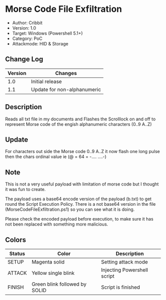 # Morse Code File Exfiltration
* Author: Cribbit 
* Version: 1.0
* Target: Windows (Powershell 5.1+)
* Category: PoC
* Attackmode: HID & Storage

## Change Log
| Version | Changes                       |
| ------- | ------------------------------|
| 1.0     | Initial release               |
| 1.1     | Update for non-alphanumeric   |

## Description
Reads all txt file in my documents and Flashes the Scrolllock on and off to represent Morse code of the engish alphanumeric characters (0..9 A..Z)

## Update
For characters out side the Morse code 0..9 A..Z it now flash one long pulse then the chars ordinal value ie (@ = 64 = -.... ....-)  

## Note
This is not a very useful payload with limitation of morse code but I thought it was fun to create.

The payload uses a base64 encode version of the payload (b.txt) to get round the Script Execution Policy. There is a not base64 version in the file (MorseCodeFileExfiltration.ps1) so you can see what it is doing. 

Please check the encoded payload before execution, to make sure it has not been replaced with something more malicious. 

## Colors
| Status    | Color                         | Description                                      |
| --------- | ------------------------------| ------------------------------------------------ |
| SETUP     | Magenta solid                 | Setting attack mode                              | 
| ATTACK    | Yellow single blink           | Injecting Powershell script                      | 
| FINISH    | Green blink followed by SOLID | Script is finished                               |